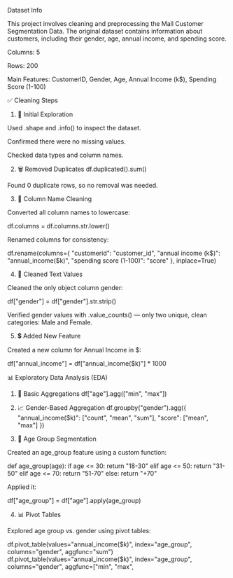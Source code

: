 Dataset Info

This project involves cleaning and preprocessing the Mall Customer Segmentation Data. The original dataset contains information about customers, including their gender, age, annual income, and spending score.

Columns: 5

Rows: 200

Main Features: CustomerID, Gender, Age, Annual Income (k$), Spending Score (1-100)

✅ Cleaning Steps
1. 🧭 Initial Exploration

Used .shape and .info() to inspect the dataset.

Confirmed there were no missing values.

Checked data types and column names.

2. 🗑 Removed Duplicates
df.duplicated().sum()


Found 0 duplicate rows, so no removal was needed.

3. 🧼 Column Name Cleaning

Converted all column names to lowercase:

df.columns = df.columns.str.lower()


Renamed columns for consistency:

df.rename(columns={
    "customerid": "customer_id",
    "annual income (k$)": "annual_income($k)",
    "spending score (1-100)": "score"
}, inplace=True)

4. 🧹 Cleaned Text Values

Cleaned the only object column gender:

df["gender"] = df["gender"].str.strip()


Verified gender values with .value_counts() — only two unique, clean categories: Male and Female.

5. 💲 Added New Feature

Created a new column for Annual Income in $:

df["annual_income"] = df["annual_income($k)"] * 1000

📊 Exploratory Data Analysis (EDA)
1. 🔢 Basic Aggregations
df["age"].agg(["min", "max"])

2. 📈 Gender-Based Aggregation
df.groupby("gender").agg({
    "annual_income($k)": ["count", "mean", "sum"],
    "score": ["mean", "max"]
})

3. 🎯 Age Group Segmentation

Created an age_group feature using a custom function:

def age_group(age):
    if age <= 30:
        return "18-30"
    elif age <= 50:
        return "31-50"
    elif age <= 70:
        return "51-70"
    else:
        return "+70"


Applied it:

df["age_group"] = df["age"].apply(age_group)

4. 📊 Pivot Tables

Explored age group vs. gender using pivot tables:

df.pivot_table(values="annual_income($k)", index="age_group", columns="gender", aggfunc="sum")
df.pivot_table(values="annual_income($k)", index="age_group", columns="gender", aggfunc=["min", "max",
